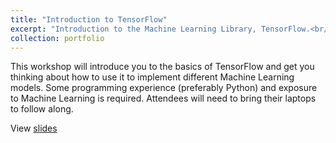 ```yaml
---
title: "Introduction to TensorFlow"
excerpt: "Introduction to the Machine Learning Library, TensorFlow.<br/><img src='/images/intro_tf_thumb.png'>"
collection: portfolio
---
```


This workshop will introduce you to the basics of TensorFlow and get you thinking about how to use it to implement different Machine Learning models. Some programming experience (preferably Python) and exposure to Machine Learning is required. Attendees will need to bring their laptops to follow along.

View <a href="https://docs.google.com/presentation/d/1mJSo6hLstwFxo9-R68mZKQVGC6uaVBl-jx5Yq13JUyA/edit?usp=sharing" target="_blank">slides</a>